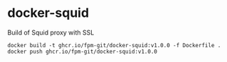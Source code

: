 # docker-squid
Build of Squid proxy with SSL 

```
docker build -t ghcr.io/fpm-git/docker-squid:v1.0.0 -f Dockerfile .
docker push ghcr.io/fpm-git/docker-squid:v1.0.0
```
